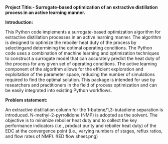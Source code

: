 **Project Title:- ****Surrogate-based**** optimization of ****an extractive distillation process**** in an active learning manner.**

**Introduction:**

This Python code implements a surrogate-based optimization algorithm for
extractive distillation processes in an active learning manner. The
algorithm is designed to optimize the reboiler heat duty of the process by
selectingand determining the optimal operating conditions. The Python code uses
a combination of machine learning and optimization techniques to construct a
surrogate model that can accurately predict the heat duty of the process for
any given set of operating conditions. The active learning component of
the algorithm allows for the efficient exploration and exploitation of the
parameter space, reducing the number of simulations required to find the
optimal solution. This package is intended for use by researchers and
practitioners in the field of process optimization and can be easily integrated
into existing Python workflows.

**Problem statement:**

An extractive distillation column for the 1-butene/1,3-butadiene
separation is introduced. N-methyl-2-pyrrolidone (NMP) is
adopted as the solvent. The objective is to minimize reboiler heat duty
and to collect the key performance indicators (i.e., product purity
and reboiler heat duty) of the EDC at the convergence
point (i.e., varying numbers of stages, reflux ratios, and
flow rates of NMP).
!(ED flow sheet.png)
